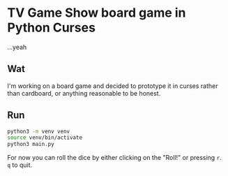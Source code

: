 # TV Game Show board game in Python Curses
...yeah

## Wat
I'm working on a board game and decided to prototype it in curses rather than cardboard, or anything reasonable to be honest.

## Run
```bash
python3 -m venv venv
source venv/bin/activate
python3 main.py
```
For now you can roll the dice by either clicking on the "Roll!" or pressing `r`.  
`q` to quit.  
